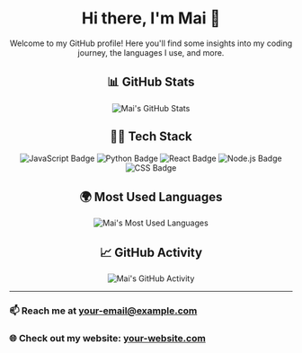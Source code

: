 <div align="center">

# Hi there, I'm Mai 👋

Welcome to my GitHub profile! Here you'll find some insights into my coding journey, the languages I use, and more.

## 📊 GitHub Stats

![Mai's GitHub Stats](https://github-readme-stats.vercel.app/api?username=Mai-00048&show_icons=true&hide_title=true&hide=prs&count_private=true&include_all_commits=true&theme=dark&bg_color=000000&text_color=ffffff)

## 🧑‍💻 Tech Stack

![JavaScript Badge](https://img.shields.io/badge/-JavaScript-F7DF1C?style=flat&logo=javascript&logoColor=000000) 
![Python Badge](https://img.shields.io/badge/-Python-3776AB?style=flat&logo=python&logoColor=ffffff) 
![React Badge](https://img.shields.io/badge/-React-61DAFB?style=flat&logo=react&logoColor=000000) 
![Node.js Badge](https://img.shields.io/badge/-Node.js-339933?style=flat&logo=node.js&logoColor=ffffff) 
![CSS Badge](https://img.shields.io/badge/-CSS-1572B6?style=flat&logo=css3&logoColor=ffffff) 

## 🌍 Most Used Languages

![Mai's Most Used Languages](https://github-readme-stats.vercel.app/api/top-langs/?username=Mai-00048&layout=compact&theme=dark&bg_color=000000&text_color=ffffff)

## 📈 GitHub Activity

![Mai's GitHub Activity](https://activity-graph.herokuapp.com/graph?username=Mai-00048&theme=react-dark)

</div>

---

### 📫 Reach me at [your-email@example.com](mailto:your-email@example.com)  
### 🌐 Check out my website: [your-website.com](https://your-website.com)


